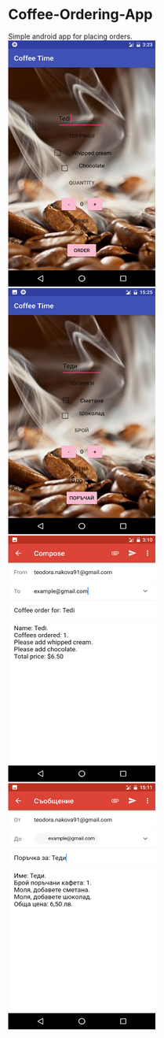 # Coffee-Ordering-App
Simple android app for placing orders.
<br/>
<img src="app/src/main/res/drawable/App english.png" width="300" height="500">
<br/>
<img src="app/src/main/res/drawable/App bulgarian.png" width="300" height="500">
<br/>
<img src="app/src/main/res/drawable/Email english.png" width="300" height="500">
<br/>
<img src="app/src/main/res/drawable/Email bulgarian.png" width="300" height="500">
